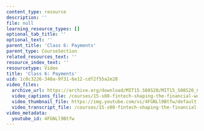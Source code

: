 ```yaml
---
content_type: resource
description: ''
file: null
learning_resource_types: []
optional_tab_title: ''
optional_text: ''
parent_title: 'Class 6: Payments'
parent_type: CourseSection
related_resources_text: ''
resource_index_text: ''
resourcetype: Video
title: 'Class 6: Payments'
uid: 1c0c3226-348a-9f31-6e12-cdf2f55a2e28
video_files:
  archive_url: https://archive.org/download/MIT15.S08S20/MIT15_S08S20_Class06_300k.mp4
  video_captions_file: /courses/15-s08-fintech-shaping-the-financial-world-spring-2020/a9b2411ac74b567ea24c8ecd3d222089_4FGNLl9Btfw.vtt
  video_thumbnail_file: https://img.youtube.com/vi/4FGNLl9Btfw/default.jpg
  video_transcript_file: /courses/15-s08-fintech-shaping-the-financial-world-spring-2020/4703287b18c387a9462b31fc2a78cb86_4FGNLl9Btfw.pdf
video_metadata:
  youtube_id: 4FGNLl9Btfw
---
```

